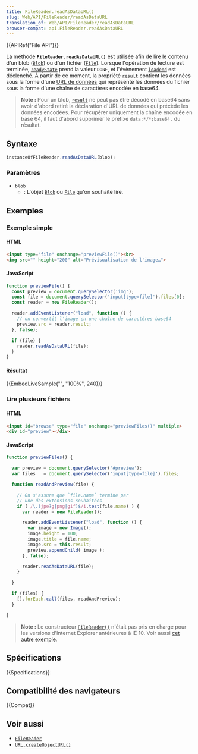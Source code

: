 ```yaml
---
title: FileReader.readAsDataURL()
slug: Web/API/FileReader/readAsDataURL
translation_of: Web/API/FileReader/readAsDataURL
browser-compat: api.FileReader.readAsDataURL
---
```

{{APIRef("File API")}}

La méthode **`FileReader.readAsDataURL()`** est utilisée afin de lire le contenu d'un blob ([`Blob`](/fr/docs/Web/API/Blob)) ou d'un fichier ([`File`](/fr/docs/Web/API/File)). Lorsque l'opération de lecture est terminée, [`readyState`](/fr/docs/Web/API/FileReader/readyState) prend la valeur `DONE`, et l'évènement [`loadend`](/fr/docs/Web/API/XMLHttpRequest/loadend_event) est déclenché. À partir de ce moment, la propriété [`result`](/fr/docs/Web/API/FileReader/result) contient les données sous la forme d'une [URL de données](/fr/docs/Web/HTTP/Basics_of_HTTP/Data_URIs) qui représente les données du fichier sous la forme d'une chaîne de caractères encodée en base64.

> **Note :** Pour un blob, [`result`](/fr/docs/Web/API/FileReader/result) ne peut pas être décodé en base64 sans avoir d'abord retiré la déclaration d'URL de données qui précède les données encodées. Pour récupérer uniquement la chaîne encodée en base 64, il faut d'abord supprimer le préfixe `data:*/*;base64,` du résultat.

## Syntaxe

```js
instanceOfFileReader.readAsDataURL(blob);
```

### Paramètres

- `blob`
  - : L'objet [`Blob`](/fr/docs/Web/API/Blob) ou [`File`](/fr/docs/Web/API/File) qu'on souhaite lire.

## Exemples

### Exemple simple

#### HTML

```html
<input type="file" onchange="previewFile()"><br>
<img src="" height="200" alt="Prévisualisation de l'image…">
```

#### JavaScript

```js
function previewFile() {
  const preview = document.querySelector('img');
  const file = document.querySelector('input[type=file]').files[0];
  const reader = new FileReader();

  reader.addEventListener("load", function () {
    // on convertit l'image en une chaîne de caractères base64
    preview.src = reader.result;
  }, false);

  if (file) {
    reader.readAsDataURL(file);
  }
}
```

#### Résultat

{{EmbedLiveSample("", "100%", 240)}}

### Lire plusieurs fichiers

#### HTML

```html
<input id="browse" type="file" onchange="previewFiles()" multiple>
<div id="preview"></div>
```

#### JavaScript

```js
function previewFiles() {

  var preview = document.querySelector('#preview');
  var files   = document.querySelector('input[type=file]').files;

  function readAndPreview(file) {

    // On s'assure que `file.name` termine par 
    // une des extensions souhaitées
    if ( /\.(jpe?g|png|gif)$/i.test(file.name) ) {
      var reader = new FileReader();

      reader.addEventListener("load", function () {
        var image = new Image();
        image.height = 100;
        image.title = file.name;
        image.src = this.result;
        preview.appendChild( image );
      }, false);

      reader.readAsDataURL(file);
    }

  }

  if (files) {
    [].forEach.call(files, readAndPreview);
  }

}
```

> **Note :** Le constructeur [`FileReader()`](/fr/docs/Web/API/FileReader) n'était pas pris en charge pour les versions d'Internet Explorer antérieures à IE 10. Voir aussi [cet autre exemple](https://mdn.mozillademos.org/files/3698/image_upload_preview.html).

## Spécifications

{{Specifications}}

## Compatibilité des navigateurs

{{Compat}}

## Voir aussi

- [`FileReader`](/fr/docs/Web/API/FileReader)
- [`URL.createObjectURL()`](/fr/docs/Web/API/URL/createObjectURL)
